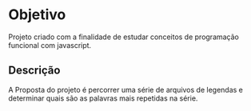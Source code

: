 # Objetivo
Projeto criado com a finalidade de estudar conceitos de programação funcional com javascript.

## Descrição
A Proposta do projeto é percorrer uma série de arquivos de legendas e determinar quais são as palavras mais repetidas na série.
